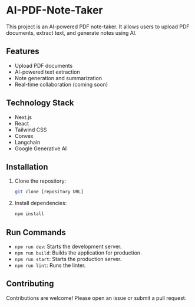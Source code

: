 # AI-PDF-Note-Taker

This project is an AI-powered PDF note-taker. It allows users to upload PDF documents, extract text, and generate notes using AI.

## Features

- Upload PDF documents
- AI-powered text extraction
- Note generation and summarization
- Real-time collaboration (coming soon)

## Technology Stack

- Next.js
- React
- Tailwind CSS
- Convex
- Langchain
- Google Generative AI

## Installation

1. Clone the repository:
   ```bash
   git clone [repository URL]
   ```
2. Install dependencies:
   ```bash
   npm install
   ```

## Run Commands

- `npm run dev`: Starts the development server.
- `npm run build`: Builds the application for production.
- `npm run start`: Starts the production server.
- `npm run lint`: Runs the linter.



## Contributing

Contributions are welcome! Please open an issue or submit a pull request.


